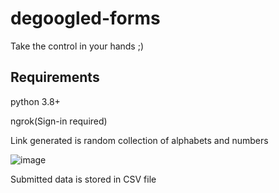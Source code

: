 # degoogled-forms
Take the control in your hands ;)

## Requirements
python 3.8+

ngrok(Sign-in required)

Link generated is random collection of alphabets and numbers<br>

![image](https://user-images.githubusercontent.com/55890376/210235452-269ac2d6-6d10-43bf-a6c5-0f24d3295f14.png)

Submitted data is stored in CSV file
